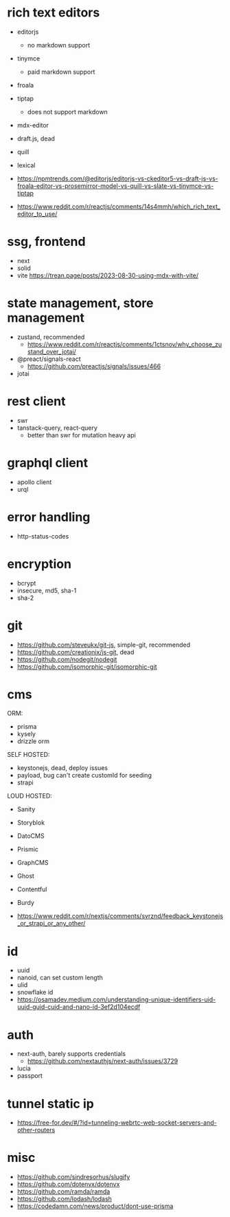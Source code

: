 # rich text editors

- editorjs
  - no markdown support
- tinymce
  - paid markdown support
- froala
- tiptap
  - does not support markdown
- mdx-editor
- draft.js, dead
- quill
- lexical

- https://npmtrends.com/@editorjs/editorjs-vs-ckeditor5-vs-draft-js-vs-froala-editor-vs-prosemirror-model-vs-quill-vs-slate-vs-tinymce-vs-tiptap
- https://www.reddit.com/r/reactjs/comments/14s4mmh/which_rich_text_editor_to_use/

# ssg, frontend

- next
- solid
- vite
  https://trean.page/posts/2023-08-30-using-mdx-with-vite/

# state management, store management

- zustand, recommended
  - https://www.reddit.com/r/reactjs/comments/1ctsnov/why_choose_zustand_over_jotai/
- @preact/signals-react
  - https://github.com/preactjs/signals/issues/466
- jotai

# rest client

- swr
- tanstack-query, react-query
  - better than swr for mutation heavy api

# graphql client

- apollo client
- urql

# error handling

- http-status-codes 

# encryption

- bcrypt
- insecure, md5, sha-1
- sha-2

# git

- https://github.com/steveukx/git-js, simple-git, recommended
- https://github.com/creationix/js-git, dead
- https://github.com/nodegit/nodegit
- https://github.com/isomorphic-git/isomorphic-git

# cms

ORM:
- prisma
- kysely
- drizzle orm

SELF HOSTED:
- keystonejs, dead, deploy issues
- payload, bug can't create customId for seeding
- strapi

LOUD HOSTED:
- Sanity
- Storyblok
- DatoCMS
- Prismic
- GraphCMS
- Ghost
- Contentful
- Burdy

- https://www.reddit.com/r/nextjs/comments/svrznd/feedback_keystonejs_or_strapi_or_any_other/

# id
- uuid
- nanoid, can set custom length
- ulid
- snowflake id
- https://osamadev.medium.com/understanding-unique-identifiers-uid-uuid-guid-cuid-and-nano-id-3ef2d104ecdf

# auth

- next-auth, barely supports credentials
  - https://github.com/nextauthjs/next-auth/issues/3729
- lucia
- passport

# tunnel static ip

- https://free-for.dev/#/?id=tunneling-webrtc-web-socket-servers-and-other-routers

# misc

  - https://github.com/sindresorhus/slugify
  - https://github.com/dotenvx/dotenvx
  - https://github.com/ramda/ramda
  - https://github.com/lodash/lodash
  - https://codedamn.com/news/product/dont-use-prisma